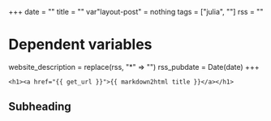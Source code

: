 +++
date = ""
title = ""
var"layout-post" = nothing
tags = ["julia", ""]
rss = ""

# Dependent variables
website_description = replace(rss, "*" => "")
rss_pubdate = Date(date)
+++

~~~
<h1><a href="{{ get_url }}">{{ markdown2html title }}</a></h1>
~~~

## Subheading



[link-name]: https://link
